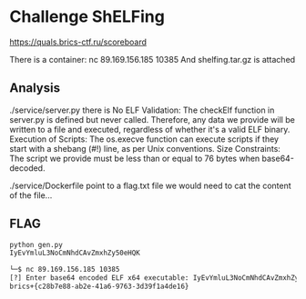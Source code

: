# Challenge ShELFing

<https://quals.brics-ctf.ru/scoreboard>

There is a container: nc 89.169.156.185 10385
And shelfing.tar.gz is attached

## Analysis

./service/server.py there is No ELF Validation: The checkElf function in server.py is defined but never called. 
Therefore, any data we provide will be written to a file and executed, regardless of whether it's a valid ELF binary.
Execution of Scripts: The os.execve function can execute scripts if they start with a shebang (#!) line, as per Unix conventions.
Size Constraints: The script we provide must be less than or equal to 76 bytes when base64-decoded.

./service/Dockerfile point to a flag.txt file
we would need to cat the content of the file...

## FLAG

```bash
python gen.py
IyEvYmluL3NoCmNhdCAvZmxhZy50eHQK
```

```bash
└─$ nc 89.169.156.185 10385
[?] Enter base64 encoded ELF x64 executable: IyEvYmluL3NoCmNhdCAvZmxhZy50eHQK
brics+{c28b7e88-ab2e-41a6-9763-3d39f1a4de16}
```
